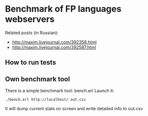 Benchmark of FP languages webservers
====================================


Related posts (in Russian): 
* http://maxim.livejournal.com/392358.html
* http://maxim.livejournal.com/392587.html


How to run tests
----------------






Own benchmark tool
------------------

There is a simple benchmark tool: bench.erl  Launch it:

    ./bench.erl http://localhost/ out.csv


It will dump current stats on screen and write detailed info to out.csv

  
